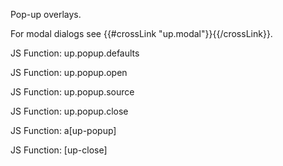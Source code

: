 Pop-up overlays.
  
For modal dialogs see {{#crossLink "up.modal"}}{{/crossLink}}.
  

JS Function: up.popup.defaults

JS Function: up.popup.open

JS Function: up.popup.source

JS Function: up.popup.close

JS Function: a[up-popup]

JS Function: [up-close]
